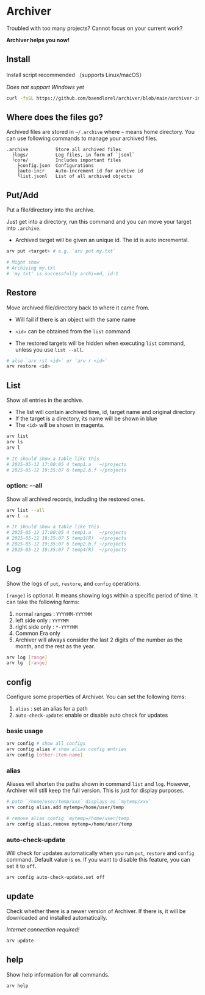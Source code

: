 # Archiver

Troubled with too many projects? Cannot focus on your current work?

**Archiver helps you now!**

## Install

Install script recommended （supports Linux/macOS）

_Does not support Windows yet_

```bash
curl -fsSL https://github.com/baendlorel/archiver/blob/main/archiver-installer.sh | bash
```

## Where does the files go?

Archived files are stored in `~/.archive` where `~` means home directory. You can use following commands to manage your archived files.

```text
.archive          Store all archived files
  ├logs/          Log files, in form of `jsonl`
  └core/          Includes important files
    ├config.json  Configurations
    ├auto-incr    Auto-increment id for archive id
    └list.jsonl   List of all archived objects
```

## Put/Add

Put a file/directory into the archive.

Just get into a directory, run this command and you can move your target into `.archive`.

- Archived target will be given an unique id. The id is auto incremental.

```bash
arv put <target> # e.g. `arv put my.txt`

# Might show
# Archiving my.txt
# 'my.txt' is successfully archived, id:1
```

## Restore

Move archived file/directory back to where it came from.

- Will fail if there is an object with the same name

- `<id>` can be obtained from the `list` command

- The restored targets will be hidden when executing `list` command, unless you use `list --all`.

```bash
# also `arv rst <id>` or `arv r <id>`
arv restore <id>
```

## List

Show all entries in the archive.

- The list will contain archived time, id, target name and original directory
- If the target is a directory, its name will be shown in blue
- The `<id>` will be shown in magenta.

```bash
arv list
arv ls
arv l

# It should show a table like this
# 2025-05-12 17:00:05 4 temp1.a   ~/projects
# 2025-05-12 19:35:07 6 temp2.b.f ~/projects
```

### option: --all

Show all archived records, including the restored ones.

```bash
arv list --all
arv l -a

# It should show a table like this
# 2025-05-12 17:00:05 4 temp1.a   ~/projects
# 2025-05-12 19:35:07 5 temp3(R)  ~/projects
# 2025-05-12 19:35:07 6 temp2.b.f ~/projects
# 2025-05-12 19:35:07 7 temp4(R)  ~/projects
```

## Log

Show the logs of `put`, `restore`, and `config` operations.

`[range]` is optional. It means showing logs within a specific period of time. It can take the following forms:

1. normal ranges : `YYYYMM-YYYYMM`
2. left side only : `YYYYMM`
3. right side only : `*-YYYYMM`
4. Common Era only
5. Archiver will always consider the last 2 digits of the number as the month, and the rest as the year.

```bash
arv log [range]
arv lg  [range]
```

## config

Configure some properties of Archiver. You can set the following items:

1. `alias` : set an alias for a path
2. `auto-check-update`: enable or disable auto check for updates

### basic usage

```bash
arv config # show all configs
arv config alias # show alias config entries
arv config [other-item-name]
```

### alias

Aliases will shorten the paths shown in command `list` and `log`. However, Archiver will still keep the full version. This is just for display purposes.

```bash
# path `/home/user/temp/xxx` displays as `mytemp/xxx`
arv config alias.add mytemp=/home/user/temp

# remove alias config `mytemp=/home/user/temp`
arv config alias.remove mytemp=/home/user/temp
```

### auto-check-update

Will check for updates automatically when you run `put`, `restore` and `config` command. Default value is `on`. If you want to disable this feature, you can set it to `off`.

```bash
arv config auto-check-update.set off
```

## update

Check whether there is a newer version of Archiver. If there is, it will be downloaded and installed automatically.

_Internet connection required!_

```bash
arv update
```

## help

Show help information for all commands.

```bash
arv help
```
